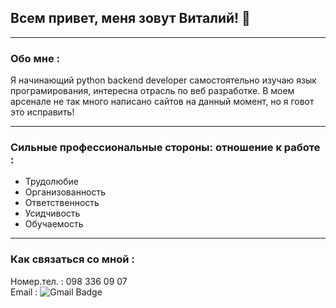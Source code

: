 ##  Всем привет, меня зовут Виталий! 👋
<hr>

### Обо мне : <br>
Я начинающий python backend developer самостоятельно изучаю язык програмирования, интересна отрасль по веб разработке. В моем арсенале не так много написано сайтов на данный момент, но я говот это исправить! 
<hr>

### Сильные профессиональные стороны: отношение к работе :
- Трудолюбие
- Организованность
- Ответственность
- Усидчивость
- Обучаемость
<hr>

### Как связаться со мной :
Номер.тел. : 098 336 09 07 <br>
Email : <a src="tpenep777@gmail.com"><img src="https://camo.githubusercontent.com/a8c761056c822bf3e282450650e6c75bec1fb22acff08241e477faf8572b4b7e/68747470733a2f2f696d672e736869656c64732e696f2f62616467652f2d476d61696c2d7265643f7374796c653d666c6174266c6f676f3d476d61696c266c6f676f436f6c6f723d7768697465" alt="Gmail Badge" data-canonical-src="https://img.shields.io/badge/-Gmail-red?style=flat&amp;logo=Gmail&amp;logoColor=white" style="max-width: 100%;"></a>

